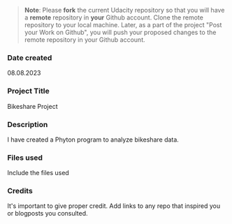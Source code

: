 >**Note**: Please **fork** the current Udacity repository so that you will have a **remote** repository in **your** Github account. Clone the remote repository to your local machine. Later, as a part of the project "Post your Work on Github", you will push your proposed changes to the remote repository in your Github account.

### Date created
08.08.2023

### Project Title
Bikeshare Project

### Description
I have created a Phyton program to analyze bikeshare data.

### Files used
Include the files used

### Credits
It's important to give proper credit. Add links to any repo that inspired you or blogposts you consulted.

